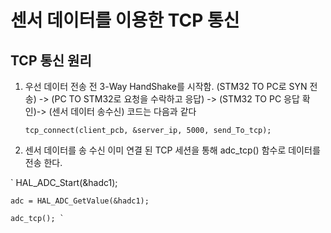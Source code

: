 # 센서 데이터를 이용한 TCP 통신

## TCP 통신 원리
1. 우선 데이터 전송 전 3-Way HandShake를 시작함.
(STM32 TO PC로 SYN 전송) -> (PC TO STM32로 요청을 수락하고 응답) -> (STM32 TO PC 응답 확인)-> (센서 데이터 송수신) 코드는 다음과 같다

   `tcp_connect(client_pcb, &server_ip, 5000, send_To_tcp);`
   
2. 센서 데이터를 송 수신
이미 연결 된 TCP 세션을 통해 adc_tcp() 함수로 데이터를 전송 한다.

 ` HAL_ADC_Start(&hadc1);
 
    adc = HAL_ADC_GetValue(&hadc1);
    
    adc_tcp(); `

